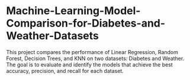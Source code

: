 # Machine-Learning-Model-Comparison-for-Diabetes-and-Weather-Datasets
This project compares the performance of Linear Regression, Random Forest, Decision Trees, and KNN on two datasets: Diabetes and Weather. The goal is to evaluate and identify the models that achieve the best accuracy, precision, and recall for each dataset.
